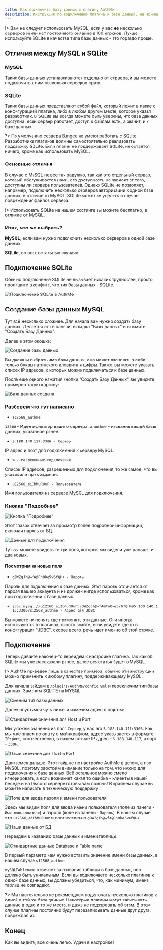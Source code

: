 ```yaml
---
title: Как подключить базу данных к плагину AuthMe
description: Инструкция по подключению плагина к базе данных, на примере AuthMe.
---
```


!> Вам не следует использовать MySQL, если у вас **не** несколько серверов и/или нет постоянного онлайна в 100 игроков. Лучше используйте SQLite в качестве типа базы данных - это гораздо проще.

## Отличия между MySQL и SQLite

### MySQL

Такие базы данных устанавливаются отдельно от сервера, и вы можете подключить к ним несколько серверов сразу.

### SQLite

Такие базы данных представляют собой файл, который лежит в папке с конфигурацией плагина, либо в любом другом месте, которое указал разработчик. С SQLite вы всегда можете быть уверены, что база данных доступна: если сервер работает, доступ к файлам есть, а значит, и к базе данных.

?> По умолчанию сервера Bungee не умеют работать с SQLite. Разработчики плагинов должны самостоятельно реализовать поддержку SQLite. Если плагин не поддерживает SQLite, не остаётся ничего, кроме как использовать MySQL.

### Основные отличия

В случае с MySQL не все так радужно, так как это отдельный сервер, который обслуживается нами, его доступность не зависит от того, доступны ли сервера пользователей. Однако SQLite не позволяет, например, подключить несколько серверов авторизации к одной базе данных, в отличие от MySQL. SQLite может не уцелеть в случае повреждения файлов сервера.

!> Использовать SQLite на нашем хостинге вы можете бесплатно, в отличие от MySQL.

### Итак, что же выбрать?

**MySQL**, если вам нужно подключить несколько серверов к одной базе данных.

**SQLite**, во всех остальных случаях.

## Подключение SQLite

Обычно подключение SQLite не вызывает никаких трудностей, просто пропишите в конфиге, что тип базы данных - SQLite.

![Подключение SQLite в AuthMe](/images/guides/connect-db/connect-sqlite.png)

## Создание базы данных MySQL

Тут всё несколько сложнее. Для начала вам нужно создать базу данных. Делается это в панели, вкладка "Базы данных" и нажмите "Создать Базу Данных".

Далее в этом окошке:

![Создание базы данных](/images/guides/connect-db/create-mysql.png)

Вы должны выбрать имя базы данных, оно может включать в себя только буквы латинского алфавита и цифры. Также, вы можете указать список IP адресов, с которых можно подключаться к базе данных.

После еще одного нажатия кнопки "Создать Базу Данных", вы увидите примерно такую картину:

![База данных создана](/images/guides/connect-db/db-created.png)

### Разберем что тут написано

- `s12568_authme`

`12568` - Идентификатор вашего сервера, а `authme` - название вашей базы данных, указанное ранее.

- `5.188.140.117:3306 - Сервер`

IP адрес и порт для подключения к серверу MySQL.

- `% - Разрешённые подключения`

Список IP адресов, разрешенных для подключения, то же самое, что вы указывали при создании.

- `u12568_eiIbMuRUuP - Пользователь`

Имя пользователя на сервере MySQL для подключения.

### Кнопка "Подробнее"

![Кнопка "Подробнее"](/images/guides/connect-db/show-more.png)

Этот глазок отвечает за просмотр более подробной информации, включая пароль от БД.

![Данные для подключения](/images/guides/connect-db/data-for-connect.png)

Тут вы можете увидеть те три поля, которые мы видели уже раньше, и два новых.

#### Посмотрим на новые поля

- `gBWZgJh@=fA@Fn8ke5v6fQH+ - Пароль`

Пароль для подключения к базе данных. Этот пароль отличается от пароля вашего аккаунта и не должен нигде использоваться, кроме как при подключении к базе данных.

- `jdbc:mysql://u12568_eiIbMuRUuP:gBWZgJh@=fA@Fn8ke5v6fQH+@5.188.140.117:3306/s12568_authme - Адрес для JDBC`

Вы можете не понять где применять эти данные. Они иногда используются в плагинах, просто знайте, если увидете где то в конфигурации "JDBC", скорее всего, речь идет именно об этой строке.

## Подключение

Теперь давайте наконец-то перейдем к настройке плагина. Так как об SQLite мы уже рассказали ранее, далее вся статья будет о MySQL.

!> AuthMe приведён лишь в качестве примера, обычно эти инструкции можно применить к любому плагину, поддерживающему MySQL.

Для начала зайдем в `/plugins/AuthMe/config.yml` и переключим тип базы данных. Заменим SQLITE на MYSQL:

![Сменим тип базы данных](/images/guides/connect-db/change-to-mysql.png)

Далее опустимся чуть ниже, и изменим адрес с портом:

![Стандартные значения для Host и Port](/images/guides/connect-db/standart-host-n-port.png)

Мы укажем значения из поля `Сервер`, у нас это `5.188.140.117:3306`. Как мы уже знаем по опыту с майнкрафтом, адрес указывается в формате `IP:port`, соотвественно, в нашем случае IP адрес - `5.188.140.117`, а порт - `3306`.

![Наши значения для Host и Port](/images/guides/connect-db/our-host-n-port.png)

Двигаемся дальше. Этот гайд не по настройке AuthMe в целом, а про MySQL, поэтому заострим внимание только на том, что нужно для подключения к базе данных. Всё остальное можно смело игнорировать, а если возникнет какая то ошибка - клиенты в нашей беседе и на Discord сервере готовы вам помочь! В крайнем случае вы можете написать в техническую поддержку.

![Поле для ввода пароля и имени пользователя](/images/guides/connect-db/standart-username-n-password.png)

Здесь мы видим поля для ввода имени пользователя (поле из панели - `Имя пользователя`) и пароля (поле из панели - `Пароль`). В нашем случае это `u12568_eiIbMuRUuP` и соотвественно `gBWZgJh@=fA@Fn8ke5v6fQH+`.

![Наши данные от БД](/images/guides/connect-db/our-username-n-password.png)

Перейдем к названию базы данных и имени таблицы.

![Стандартные данные Database и Table name](/images/guides/connect-db/standart-database-n-tablename.png)

В первый параметр нам нужно вставить значение имени базы данных, в нашем случае `s12568_authme`.

`mySQLTablename` отвечает за название таблицы в базе данных, оно должно быть уникальным. Если вы подключаете несколько плагинов к одной базе данных, вы должны убедиться, что, как минимум, имена таблиц не совпадают.

?> Мы настоятельно не рекомендуем подключать несколько плагинов к одной и той же базе данных. Некоторые плагины могут записывать данные в одно и то же место, и даже не подозревать об этом. В этом случае плагины постоянно будут перезаписывать данные друг друга, повреждая их.

## Конец

Как вы видите, все очень легко. Удачи в настройке!
